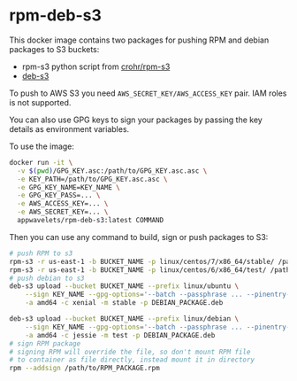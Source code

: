 # rpm-deb-s3

This docker image contains two packages for pushing RPM and debian packages to S3 buckets:

* rpm-s3 python script from [crohr/rpm-s3](https://github.com/crohr/rpm-s3)
* [deb-s3](https://github.com/krobertson/deb-s3)

To push to AWS S3 you need `AWS_SECRET_KEY/AWS_ACCESS_KEY` pair. IAM roles is not supported.

You can also use GPG keys to sign your packages by passing the key details as environment variables.

To use the image:
```bash
docker run -it \
  -v $(pwd)/GPG_KEY.asc:/path/to/GPG_KEY.asc.asc \
  -e KEY_PATH=/path/to/GPG_KEY.asc.asc \
  -e GPG_KEY_NAME=KEY_NAME \
  -e GPG_KEY_PASS=... \
  -e AWS_ACCESS_KEY=... \
  -e AWS_SECRET_KEY=... \
  appwavelets/rpm-deb-s3:latest COMMAND
```

Then you can use any command to build, sign or push packages to S3:

```bash
# push RPM to s3
rpm-s3 -r us-east-1 -b BUCKET_NAME -p linux/centos/7/x86_64/stable/ /path/to/RPM_PACKAGE.rpm
rpm-s3 -r us-east-1 -b BUCKET_NAME -p linux/centos/6/x86_64/test/ /path/to/RPM_PACKAGE.rpm
# push debian to s3
deb-s3 upload --bucket BUCKET_NAME --prefix linux/ubuntu \
    --sign KEY_NAME --gpg-options='--batch --passphrase ... --pinentry-mode loopback' \
    -a amd64 -c xenial -m stable -p DEBIAN_PACKAGE.deb

deb-s3 upload --bucket BUCKET_NAME --prefix linux/debian \
    --sign KEY_NAME --gpg-options='--batch --passphrase ... --pinentry-mode loopback' \
    -a amd64 -c jessie -m test -p DEBIAN_PACKAGE.deb
# sign RPM package
# signing RPM will override the file, so don't mount RPM file
# to container as file directly, instead mount it in directory
rpm --addsign /path/to/RPM_PACKAGE.rpm
```
